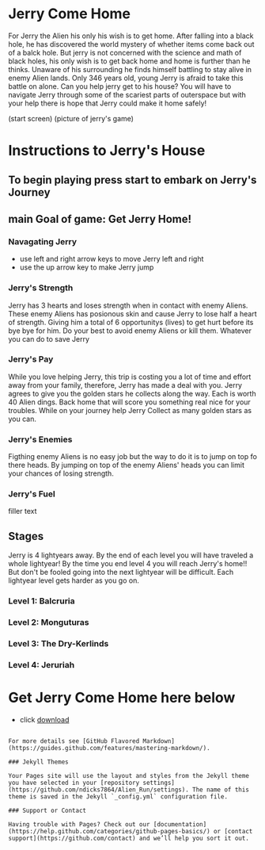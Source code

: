 # Jerry Come Home
For Jerry the Alien his only his wish is to get home. After falling into a black hole, he has discovered the world mystery of whether items come back out of a balck hole. But jerry is not concerned with the science and math of black holes, his only wish is to get back home and home is further than he thinks. Unaware of his surrounding he finds himself battling to stay alive in enemy Alien lands. Only 346 years old, young Jerry is afraid to take this battle on alone. Can you help jerry get to his house? You will have to navigate Jerry through some of the scariest parts of outerspace but with your help there is hope that Jerry could make it home safely!

(start screen)
(picture of jerry's game)

# Instructions to Jerry's House
## To begin playing press start to embark on Jerry's Journey
## main Goal of game: Get Jerry Home!

### Navagating Jerry
- use left and right arrow keys to move Jerry left and right
- use the up arrow key to make Jerry jump

### Jerry's Strength
Jerry has 3 hearts and loses strength when in contact with enemy Aliens. These enemy Aliens has posionous skin and cause Jerry to lose half a heart of strength. Giving him a total of 6 opportunitys (lives) to get hurt before its bye bye for him. Do your best to avoid enemy Aliens or kill them. Whatever you can do to save Jerry

### Jerry's Pay
While you love helping Jerry, this trip is costing you a lot of time and effort away from your family, therefore, Jerry has made a deal with you. Jerry agrees to give you the golden stars he collects along the way. Each is worth 40 Alien dings. Back home that will score you something real nice for your troubles. While on your journey help Jerry Collect as many golden stars as you can.

### Jerry's Enemies
Figthing enemy Aliens is no easy job but the way to do it is to jump on top fo there heads. By jumping on top of the enemy Aliens' heads you can limit your chances of losing strength.

### Jerry's Fuel
filler text

## Stages
Jerry is 4 lightyears away. By the end of each level you will have traveled a whole lightyear! By the time you end level 4 you will reach Jerry's home!! But don't be fooled going into the next lightyear will be difficult. Each lightyear level gets harder as you go on.

### Level 1: Balcruria

### Level 2: Monguturas

### Level 3: The Dry-Kerlinds

### Level 4: Jeruriah

# Get Jerry Come Home here below
- click [download]()
```

For more details see [GitHub Flavored Markdown](https://guides.github.com/features/mastering-markdown/).

### Jekyll Themes

Your Pages site will use the layout and styles from the Jekyll theme you have selected in your [repository settings](https://github.com/ndicks7864/Alien_Run/settings). The name of this theme is saved in the Jekyll `_config.yml` configuration file.

### Support or Contact

Having trouble with Pages? Check out our [documentation](https://help.github.com/categories/github-pages-basics/) or [contact support](https://github.com/contact) and we’ll help you sort it out.
